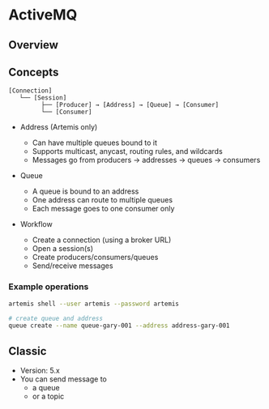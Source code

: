 # ActiveMQ


## Overview

## Concepts

```
[Connection]
   └── [Session]
         ├── [Producer] → [Address] → [Queue] → [Consumer]
         └── [Consumer]
```

- Address (Artemis only)
  - Can have multiple queues bound to it
  - Supports multicast, anycast, routing rules, and wildcards
  - Messages go from producers -> addresses -> queues -> consumers

- Queue
  - A queue is bound to an address
  - One address can route to multiple queues
  - Each message goes to one consumer only

- Workflow
  - Create a connection (using a broker URL)
  - Open a session(s)
  - Create producers/consumers/queues
  - Send/receive messages


### Example operations

```sh
artemis shell --user artemis --password artemis

# create queue and address
queue create --name queue-gary-001 --address address-gary-001
```


## Classic

- Version: 5.x
- You can send message to
  - a queue
  - or a topic

